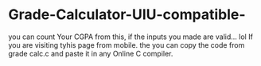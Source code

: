 # Grade-Calculator-UIU-compatible-
you can count Your CGPA from this, if the inputs you made are valid... lol
If you are visiting tyhis page from mobile. the you can copy the code from grade calc.c and paste it in any Online C compiler.
